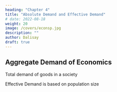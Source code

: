 ```yaml
---
heading: "Chapter 4"
title: "Absolute Demand and Effective Demand"
# date: 2022-08-18
weight: 20
image: /covers/econsp.jpg
description: ""
author: Dalisay
draft: true
---
```



## Aggregate Demand of Economics

Total demand of goods in a society



Effective Demand is based on population size
